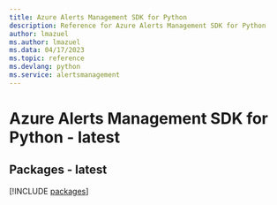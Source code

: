 ```yaml
---
title: Azure Alerts Management SDK for Python
description: Reference for Azure Alerts Management SDK for Python
author: lmazuel
ms.author: lmazuel
ms.data: 04/17/2023
ms.topic: reference
ms.devlang: python
ms.service: alertsmanagement
---
```

# Azure Alerts Management SDK for Python - latest
## Packages - latest
[!INCLUDE [packages](alerts-management-index.md)]